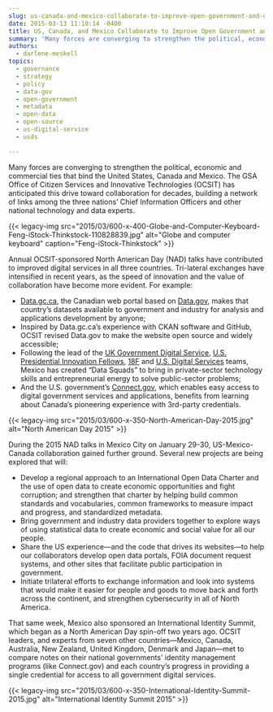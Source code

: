```yaml
---
slug: us-canada-and-mexico-collaborate-to-improve-open-government-and-digital-services
date: 2015-03-13 11:10:14 -0400
title: US, Canada, and Mexico Collaborate to Improve Open Government and Digital Services
summary: 'Many forces are converging to strengthen the political, economic and commercial ties that bind the United States, Canada and Mexico. The GSA Office of Citizen Services and Innovative Technologies (OCSIT) has anticipated this drive toward collaboration for decades, building a network of links among the three nations’ Chief Information Officers and other national technology and data experts.'
authors:
  - darlene-meskell
topics:
  - governance
  - strategy
  - policy
  - data-gov
  - open-government
  - metadata
  - open-data
  - open-source
  - us-digital-service
  - usds

---
```


Many forces are converging to strengthen the political, economic and commercial ties that bind the United States, Canada and Mexico. The GSA Office of Citizen Services and Innovative Technologies (OCSIT) has anticipated this drive toward collaboration for decades, building a network of links among the three nations’ Chief Information Officers and other national technology and data experts.

{{< legacy-img src="2015/03/600-x-400-Globe-and-Computer-Keyboard-Feng-iStock-Thinkstock-110828839.jpg" alt="Globe and computer keyboard" caption="Feng-iStock-Thinkstock" >}}

Annual OCSIT-sponsored North American Day (NAD) talks have contributed to improved digital services in all three countries. Tri-lateral exchanges have intensified in recent years, as the speed of innovation and the value of collaboration have become more evident. For example:

  * [Data.gc.ca](http://open.canada.ca/en), the Canadian web portal based on [Data.gov](http://www.data.gov/), makes that country’s datasets available to government and industry for analysis and applications development by anyone;
  * Inspired by Data.gc.ca’s experience with CKAN software and GitHub, OCSIT revised Data.gov to make the website open source and widely accessible;
  * Following the lead of the [UK Government Digital Service](https://gds.blog.gov.uk/about/), [U.S. Presidential Innovation Fellows](https://www.whitehouse.gov/innovationfellows), [18F](https://18f.gsa.gov/) and [U.S. Digital Services](http://www.whitehouse.gov/digital/united-states-digital-service) teams, Mexico has created “Data Squads” to bring in private-sector technology skills and entrepreneurial energy to solve public-sector problems;
  * And the U.S. government’s [Connect.gov](https://www.connect.gov/), which enables easy access to digital government services and applications, benefits from learning about Canada’s pioneering experience with 3rd-party credentials.

{{< legacy-img src="2015/03/600-x-350-North-American-Day-2015.jpg" alt="North American Day 2015" >}}

During the 2015 NAD talks in Mexico City on January 29-30, US-Mexico-Canada collaboration gained further ground. Several new projects are being explored that will:

  * Develop a regional approach to an International Open Data Charter and the use of open data to create economic opportunities and fight corruption; and strengthen that charter by helping build common standards and vocabularies, common frameworks to measure impact and progress, and standardized metadata.
  * Bring government and industry data providers together to explore ways of using statistical data to create economic and social value for all our people.
  * Share the US experience—and the code that drives its websites—to help our collaborators develop open data portals, FOIA document request systems, and other sites that facilitate public participation in government.
  * Initiate trilateral efforts to exchange information and look into systems that would make it easier for people and goods to move back and forth across the continent, and strengthen cybersecurity in all of North America.

That same week, Mexico also sponsored an International Identity Summit, which began as a North American Day spin-off two years ago. OCSIT leaders, and experts from seven other countries—Mexico, Canada, Australia, New Zealand, United Kingdom, Denmark and Japan—met to compare notes on their national governments’ identity management programs (like Connect.gov) and each country’s progress in providing a single credential for access to all government digital services.

{{< legacy-img src="2015/03/600-x-350-International-Identity-Summit-2015.jpg" alt="International Identity Summit 2015" >}}
